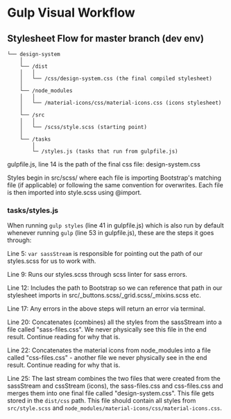 # Gulp Visual Workflow

## Stylesheet Flow for master branch (dev env)

````
└── design-system
 	│
 	└── /dist
 	│	│
 	│	└── /css/design-system.css (the final compiled stylesheet)
 	│
 	└── /node_modules
 	│	│
 	│	└── /material-icons/css/material-icons.css (icons stylesheet)
 	│
 	└── /src
 	│	│
 	│	└── /scss/style.scss (starting point)
 	│
 	└── /tasks
 		│
 		└─ /styles.js (tasks that run from gulpfile.js)
````

gulpfile.js, line 14 is the path of the final css file: design-system.css

Styles begin in src/scss/ where each file is importing Bootstrap's matching file (if applicable) or following the same convention for overwrites. Each file is then imported into style.scss using @import.

### tasks/styles.js

When running `gulp styles` (line 41 in gulpfile.js) which is also run by default whenever running `gulp` (line 53 in gulpfile.js), these are the steps it goes through:

Line 5: `var sassStream` is responsible for pointing out the path of our styles.scss for us to work with.

Line 9: Runs our styles.scss through scss linter for sass errors.

Line 12: Includes the path to Bootstrap so we can reference that path in our stylesheet imports in src/_buttons.scss/_grid.scss/_mixins.scss etc.

Line 17: Any errors in the above steps will return an error via terminal.

Line 20: Concatenates (combines) all the styles from the sassStream into a file called "sass-files.css". We never physically see this file in the end result. Continue reading for why that is.

Line 22: Concatenates the material icons from node_modules into a file called "css-files.css" - another file we never physically see in the end result. Continue reading for why that is.

Line 25: The last stream combines the two files that were created from the sassStream and cssStream (icons), the sass-files.css and css-files.css and merges them into one final file called "design-system.css". This file gets stored in the `dist/css` path. This file should contain all styles from `src/style.scss` and `node_modules/material-icons/css/material-icons.css`.